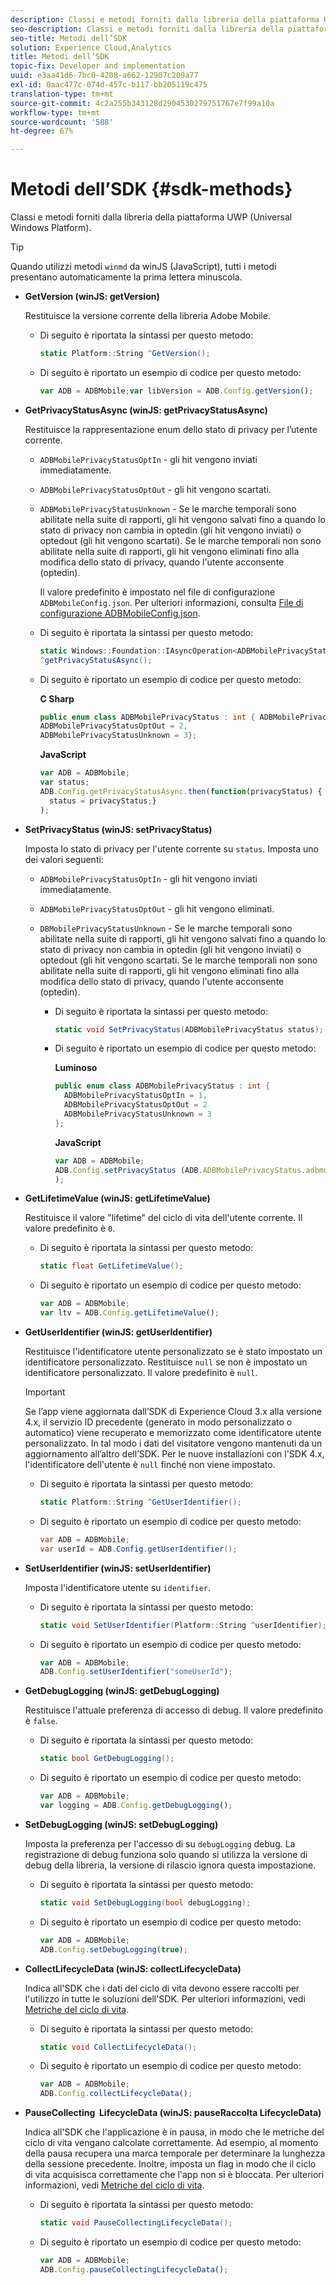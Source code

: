 ```yaml
---
description: Classi e metodi forniti dalla libreria della piattaforma UWP (Universal Windows Platform).
seo-description: Classi e metodi forniti dalla libreria della piattaforma UWP (Universal Windows Platform).
seo-title: Metodi dell’SDK
solution: Experience Cloud,Analytics
title: Metodi dell’SDK
topic-fix: Developer and implementation
uuid: e3aa41d6-7bc0-4208-a662-12907c209a77
exl-id: 0aac477c-074d-457c-b117-bb205119c475
translation-type: tm+mt
source-git-commit: 4c2a255b343128d2904530279751767e7f99a10a
workflow-type: tm+mt
source-wordcount: '588'
ht-degree: 67%

---
```


# Metodi dell’SDK {#sdk-methods}

Classi e metodi forniti dalla libreria della piattaforma UWP (Universal Windows Platform).

>[!TIP]
>
>Quando utilizzi metodi `winmd` da winJS (JavaScript), tutti i metodi presentano automaticamente la prima lettera minuscola.

* **GetVersion (winJS: getVersion)**

   Restituisce la versione corrente della libreria Adobe Mobile.

   * Di seguito è riportata la sintassi per questo metodo:

      ```csharp
      static Platform::String ^GetVersion();
      ```

   * Di seguito è riportato un esempio di codice per questo metodo:

      ```js
      var ADB = ADBMobile;var libVersion = ADB.Config.getVersion();
      ```

* **GetPrivacyStatusAsync (winJS: getPrivacyStatusAsync)**

   Restituisce la rappresentazione enum dello stato di privacy per l’utente corrente.

   * `ADBMobilePrivacyStatusOptIn` - gli hit vengono inviati immediatamente.
   * `ADBMobilePrivacyStatusOptOut` - gli hit vengono scartati.
   * `ADBMobilePrivacyStatusUnknown` - Se le marche temporali sono abilitate nella suite di rapporti, gli hit vengono salvati fino a quando lo stato di privacy non cambia in optedin (gli hit vengono inviati) o optedout (gli hit vengono scartati). Se le marche temporali non sono abilitate nella suite di rapporti, gli hit vengono eliminati fino alla modifica dello stato di privacy, quando l&#39;utente acconsente (optedin).

      Il valore predefinito è impostato nel file di configurazione `ADBMobileConfig.json`. Per ulteriori informazioni, consulta [File di configurazione ADBMobileConfig.json](/help/universal-windows/c-configuration/c.json.md).

   * Di seguito è riportata la sintassi per questo metodo:

      ```csharp
      static Windows::Foundation::IAsyncOperation<ADBMobilePrivacyStatus>
      ^getPrivacyStatusAsync();
      ```

   * Di seguito è riportato un esempio di codice per questo metodo:

      **C Sharp**

      ```csharp
      public enum class ADBMobilePrivacyStatus : int { ADBMobilePrivacyStatusOptIn = 1, 
      ADBMobilePrivacyStatusOptOut = 2, 
      ADBMobilePrivacyStatusUnknown = 3};
      ```

      **JavaScript**

      ```javascript
      var ADB = ADBMobile;
      var status;
      ADB.Config.getPrivacyStatusAsync.then(function(privacyStatus) {
        status = privacyStatus;}
      );
      ```

* **SetPrivacyStatus (winJS: setPrivacyStatus)**

   Imposta lo stato di privacy per l&#39;utente corrente su `status`. Imposta uno dei valori seguenti:
   * `ADBMobilePrivacyStatusOptIn` - gli hit vengono inviati immediatamente.
   * `ADBMobilePrivacyStatusOptOut` - gli hit vengono eliminati.
   * `DBMobilePrivacyStatusUnknown` - Se le marche temporali sono abilitate nella suite di rapporti, gli hit vengono salvati fino a quando lo stato di privacy non cambia in optedin (gli hit vengono inviati) o optedout (gli hit vengono scartati. Se le marche temporali non sono abilitate nella suite di rapporti, gli hit vengono eliminati fino alla modifica dello stato di privacy, quando l&#39;utente acconsente (optedin).

      * Di seguito è riportata la sintassi per questo metodo:

         ```csharp
         static void SetPrivacyStatus(ADBMobilePrivacyStatus status);
         ```

      * Di seguito è riportato un esempio di codice per questo metodo:

         **Luminoso**

         ```csharp
         public enum class ADBMobilePrivacyStatus : int { 
           ADBMobilePrivacyStatusOptIn = 1, 
           ADBMobilePrivacyStatusOptOut = 2
           ADBMobilePrivacyStatusUnknown = 3
         };
         ```

         **JavaScript**

         ```js
         var ADB = ADBMobile;
         ADB.Config.setPrivacyStatus (ADB.ADBMobilePrivacyStatus.adbmobilePrivacyStatusOptIn
         );
         ```

* **GetLifetimeValue (winJS: getLifetimeValue)**

   Restituisce il valore &quot;lifetime&quot; del ciclo di vita dell&#39;utente corrente. Il valore predefinito è `0`.

   * Di seguito è riportata la sintassi per questo metodo:

      ```csharp
      static float GetLifetimeValue(); 
      ```

   * Di seguito è riportato un esempio di codice per questo metodo:

      ```js
      var ADB = ADBMobile;
      var ltv = ADB.Config.getLifetimeValue();
      ```

* **GetUserIdentifier (winJS: getUserIdentifier)**

   Restituisce l&#39;identificatore utente personalizzato se è stato impostato un identificatore personalizzato. Restituisce `null` se non è impostato un identificatore personalizzato.
Il valore predefinito è `null`.

   >[!IMPORTANT]
   >
   >Se l’app viene aggiornata dall’SDK di Experience Cloud 3.x alla versione 4.x, il servizio ID precedente (generato in modo personalizzato o automatico) viene recuperato e memorizzato come identificatore utente personalizzato. In tal modo i dati del visitatore vengono mantenuti da un aggiornamento all’altro dell’SDK. Per le nuove installazioni con l&#39;SDK 4.x, l&#39;identificatore dell&#39;utente è `null` finché non viene impostato.

   * Di seguito è riportata la sintassi per questo metodo:

      ```csharp
      static Platform::String ^GetUserIdentifier(); 
      ```

   * Di seguito è riportato un esempio di codice per questo metodo:

      ```csharp
      var ADB = ADBMobile;
      var userId = ADB.Config.getUserIdentifier(); 
      ```

* **SetUserIdentifier (winJS: setUserIdentifier)**

   Imposta l&#39;identificatore utente su `identifier`.

   * Di seguito è riportata la sintassi per questo metodo:

      ```csharp
      static void SetUserIdentifier(Platform::String ^userIdentifier); 
      ```

   * Di seguito è riportato un esempio di codice per questo metodo:

      ```javascript
      var ADB = ADBMobile;
      ADB.Config.setUserIdentifier("someUserId");
      ```

* **GetDebugLogging (winJS: getDebugLogging)**

   Restituisce l&#39;attuale preferenza di accesso di debug. Il valore predefinito è `false`.

   * Di seguito è riportata la sintassi per questo metodo:

      ```csharp
      static bool GetDebugLogging();
      ```

   * Di seguito è riportato un esempio di codice per questo metodo:

      ```javascript
      var ADB = ADBMobile;
      var logging = ADB.Config.getDebugLogging();
      ```

* **SetDebugLogging (winJS: setDebugLogging)**

   Imposta la preferenza per l&#39;accesso di su `debugLogging` debug. La registrazione di debug funziona solo quando si utilizza la versione di debug della libreria, la versione di rilascio ignora questa impostazione.

   * Di seguito è riportata la sintassi per questo metodo:

      ```csharp
      static void SetDebugLogging(bool debugLogging);
      ```

   * Di seguito è riportato un esempio di codice per questo metodo:

      ```js
      var ADB = ADBMobile;
      ADB.Config.setDebugLogging(true);
      ```

* **CollectLifecycleData (winJS: collectLifecycleData)**

   Indica all&#39;SDK che i dati del ciclo di vita devono essere raccolti per l&#39;utilizzo in tutte le soluzioni dell&#39;SDK. Per ulteriori informazioni, vedi [Metriche del ciclo di vita](/help/universal-windows/metrics.md).

   * Di seguito è riportata la sintassi per questo metodo:

      ```csharp
      static void CollectLifecycleData();
      ```

   * Di seguito è riportato un esempio di codice per questo metodo:

      ```js
      var ADB = ADBMobile;
      ADB.Config.collectLifecycleData();
      ```

* **PauseCollecting &#x200B; LifecycleData (winJS: pauseRaccolta &#x200B; LifecycleData)**

   Indica all&#39;SDK che l&#39;applicazione è in pausa, in modo che le metriche del ciclo di vita vengano calcolate correttamente. Ad esempio, al momento della pausa recupera una marca temporale per determinare la lunghezza della sessione precedente. Inoltre, imposta un flag in modo che il ciclo di vita acquisisca correttamente che l&#39;app non si è bloccata. Per ulteriori informazioni, vedi [Metriche del ciclo di vita](/help/universal-windows/metrics.md).

   * Di seguito è riportata la sintassi per questo metodo:

      ```csharp
      static void PauseCollectingLifecycleData();
      ```

   * Di seguito è riportato un esempio di codice per questo metodo:

      ```js
      var ADB = ADBMobile;
      ADB.Config.pauseCollectingLifecycleData(); 
      ```
